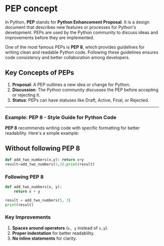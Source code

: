 # PEP concept

In Python, **PEP** stands for **Python Enhancement Proposal**. It is a design document that describes new features or processes for Python's development. PEPs are used by the Python community to discuss ideas and improvements before they are implemented.

One of the most famous PEPs is **PEP 8**, which provides guidelines for writing clean and readable Python code. Following these guidelines ensures code consistency and better collaboration among developers.

## Key Concepts of PEPs

1. **Proposal**: A PEP outlines a new idea or change for Python.
2. **Discussion**: The Python community discusses the PEP before accepting or rejecting it.
3. **Status**: PEPs can have statuses like Draft, Active, Final, or Rejected.

---

### Example: PEP 8 - Style Guide for Python Code

**PEP 8** recommends writing code with specific formatting for better readability. Here's a simple example:

## Without following PEP 8

```python
def add_two_numbers(x,y): return x+y
result=add_two_numbers(5,3);print(result)
```

### Following PEP 8

```python
def add_two_numbers(x, y):
    return x + y

result = add_two_numbers(5, 3)
print(result)
```

### Key Improvements

1. **Spaces around operators** (`x, y` instead of `x,y`).
2. **Proper indentation** for better readability.
3. **No inline statements** for clarity.
